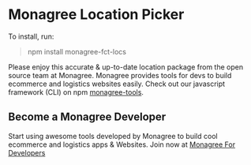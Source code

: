# Monagree Location Picker

To install, run:

> npm install monagree-fct-locs

Please enjoy this accurate & up-to-date location package from the open source team at Monagree. Monagree provides tools for devs to build ecommerce and logistics websites easily. Check out our javascript framework (CLI) on npm [monagree-tools](https://www.npmjs.com/package/monagree-tools "Monagree JS Framework"). 

## Become a Monagree Developer

Start using awesome tools developed by Monagree to build cool ecommerce and logistics apps & Websites. Join now at [Monagree For Developers](https://developers.monagree.com "Monagree Developer Dashboard")